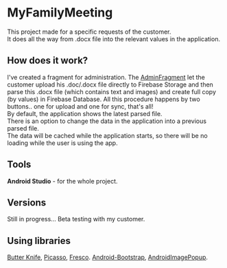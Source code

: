 # MyFamilyMeeting
This project made for a specific requests of the customer.<br>
It does all the way from .docx file into the relevant values in the application.

## How does it work?
I've created a fragment for administration. The <a href="https://github.com/SagiBarak/MyFamilyMeeting/blob/master/app/src/main/java/sagib/edu/myfamilymeeting/AdminFragment.java">AdminFragment</a> let the customer upload his .doc/.docx file directly to Firebase Storage and then parse this .docx file (which contains text and images) and create full copy (by values) in Firebase Database.
All this procedure happens by two buttons.. one for upload and one for sync, that's all!<br>
By default, the application shows the latest parsed file.<br>
There is an option to change the data in the application into a previous parsed file.<br>
The data will be cached while the application starts, so there will be no loading while the user is using the app.

## Tools
**Android Studio** - for the whole project.

## Versions
Still in progress... Beta testing with my customer.

## Using libraries
<a href="https://github.com/JakeWharton/butterknife">Butter Knife</a>, 
<a href="https://github.com/square/picasso">Picasso</a>, 
<a href="https://github.com/facebook/fresco">Fresco</a>.
<a href="https://github.com/Bearded-Hen/Android-Bootstrap">Android-Bootstrap</a>, 
<a href="https://github.com/chathuralakmal/AndroidImagePopup">AndroidImagePopup</a>.
